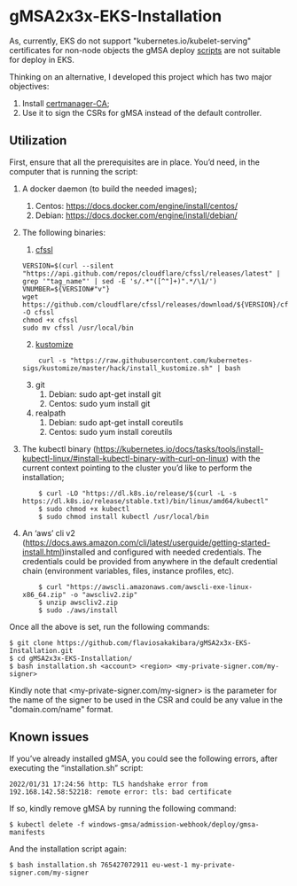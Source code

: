 # gMSA2x3x-EKS-Installation

As, currently, EKS do not support "kubernetes.io/kubelet-serving" certificates for non-node objects the gMSA deploy [scripts](https://github.com/kubernetes-sigs/windows-gmsa/blob/master/admission-webhook/deploy/create-signed-cert.sh#L120_) are not suitable for deploy in EKS.

Thinking on an alternative, I developed this project which has two major objectives:

1. Install [certmanager-CA](https://github.com/cert-manager/signer-ca);
2. Use it to sign the CSRs for gMSA instead of the default controller.

## Utilization

First, ensure that all the prerequisites are in place. You’d need, in the computer that is running the script:

1. A docker daemon (to build the needed images);
    1. Centos: https://docs.docker.com/engine/install/centos/
    2. Debian: https://docs.docker.com/engine/install/debian/
2. The following binaries:
    1. [cfssl](https://computingforgeeks.com/how-to-install-cloudflare-cfssl-on-linux-macos/) 

    ```shell
    VERSION=$(curl --silent "https://api.github.com/repos/cloudflare/cfssl/releases/latest" | grep '"tag_name"' | sed -E 's/.*"([^"]+)".*/\1/')
    VNUMBER=${VERSION#"v"}
    wget https://github.com/cloudflare/cfssl/releases/download/${VERSION}/cfssl_${VNUMBER}_linux_amd64 -O cfssl
    chmod +x cfssl
    sudo mv cfssl /usr/local/bin
    ```

    2. [kustomize](https://kubectl.docs.kubernetes.io/installation/kustomize/binaries/)
    ```shell
        curl -s "https://raw.githubusercontent.com/kubernetes-sigs/kustomize/master/hack/install_kustomize.sh" | bash
    ```
    3. git
        1. Debian: sudo apt-get install git
        2. Centos: sudo yum install git
    4. realpath
        1. Debian: sudo apt-get install coreutils
        2. Centos: sudo yum install coreutils

3. The kubectl binary (https://kubernetes.io/docs/tasks/tools/install-kubectl-linux/#install-kubectl-binary-with-curl-on-linux) with the current context pointing to the cluster you’d like to perform the installation;

    ```shell
        $ curl -LO "https://dl.k8s.io/release/$(curl -L -s https://dl.k8s.io/release/stable.txt)/bin/linux/amd64/kubectl"
        $ sudo chmod +x kubectl
        $ sudo chmod install kubectl /usr/local/bin
    ```

4. An ‘aws’ cli v2 (https://docs.aws.amazon.com/cli/latest/userguide/getting-started-install.html)installed and configured with needed credentials. The credentials could be provided from anywhere in the default credential chain (environment variables, files, instance profiles, etc).

    ```shell
        $ curl "https://awscli.amazonaws.com/awscli-exe-linux-x86_64.zip" -o "awscliv2.zip"
        $ unzip awscliv2.zip
        $ sudo ./aws/install
    ```

Once all the above is set, run the following commands:

```
$ git clone https://github.com/flaviosakakibara/gMSA2x3x-EKS-Installation.git
$ cd gMSA2x3x-EKS-Installation/
$ bash installation.sh <account> <region> <my-private-signer.com/my-signer>
```

Kindly note that <my-private-signer.com/my-signer> is the parameter for the name of the signer to be used in the CSR and could be any value in the "domain.com/name" format.

## Known issues

If you’ve already installed gMSA, you could see the following errors, after executing the “installation.sh” script:

```log
2022/01/31 17:24:56 http: TLS handshake error from 192.168.142.58:52218: remote error: tls: bad certificate
```

If so, kindly remove gMSA by running the following command:

```shell
$ kubectl delete -f windows-gmsa/admission-webhook/deploy/gmsa-manifests
```

And the installation script again:

```shell
$ bash installation.sh 765427072911 eu-west-1 my-private-signer.com/my-signer
```

